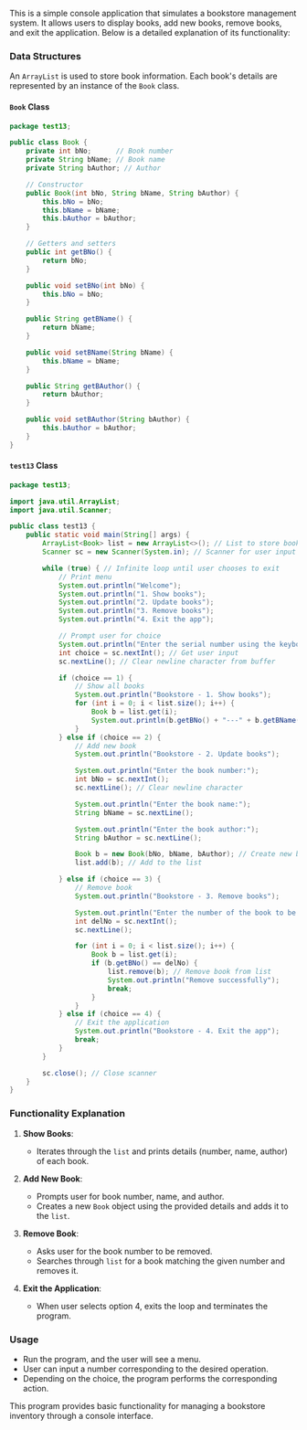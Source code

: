 This is a simple console application that simulates a bookstore management system. It allows users to display books, add new books, remove books, and exit the application. Below is a detailed explanation of its functionality:

### Data Structures

An `ArrayList` is used to store book information. Each book's details are represented by an instance of the `Book` class.

#### `Book` Class
```java
package test13;

public class Book {
    private int bNo;      // Book number
    private String bName; // Book name
    private String bAuthor; // Author

    // Constructor
    public Book(int bNo, String bName, String bAuthor) {
        this.bNo = bNo;
        this.bName = bName;
        this.bAuthor = bAuthor;
    }

    // Getters and setters
    public int getBNo() {
        return bNo;
    }

    public void setBNo(int bNo) {
        this.bNo = bNo;
    }

    public String getBName() {
        return bName;
    }

    public void setBName(String bName) {
        this.bName = bName;
    }

    public String getBAuthor() {
        return bAuthor;
    }

    public void setBAuthor(String bAuthor) {
        this.bAuthor = bAuthor;
    }
}
```

#### `test13` Class
```java
package test13;

import java.util.ArrayList;
import java.util.Scanner;

public class test13 {
    public static void main(String[] args) {
        ArrayList<Book> list = new ArrayList<>(); // List to store books
        Scanner sc = new Scanner(System.in); // Scanner for user input

        while (true) { // Infinite loop until user chooses to exit
            // Print menu
            System.out.println("Welcome");
            System.out.println("1. Show books");
            System.out.println("2. Update books");
            System.out.println("3. Remove books");
            System.out.println("4. Exit the app");

            // Prompt user for choice
            System.out.println("Enter the serial number using the keyboard:");
            int choice = sc.nextInt(); // Get user input
            sc.nextLine(); // Clear newline character from buffer

            if (choice == 1) {
                // Show all books
                System.out.println("Bookstore - 1. Show books");
                for (int i = 0; i < list.size(); i++) {
                    Book b = list.get(i);
                    System.out.println(b.getBNo() + "---" + b.getBName() + "---" + b.getBAuthor());
                }
            } else if (choice == 2) {
                // Add new book
                System.out.println("Bookstore - 2. Update books");

                System.out.println("Enter the book number:");
                int bNo = sc.nextInt();
                sc.nextLine(); // Clear newline character

                System.out.println("Enter the book name:");
                String bName = sc.nextLine();

                System.out.println("Enter the book author:");
                String bAuthor = sc.nextLine();

                Book b = new Book(bNo, bName, bAuthor); // Create new book using constructor
                list.add(b); // Add to the list

            } else if (choice == 3) {
                // Remove book
                System.out.println("Bookstore - 3. Remove books");

                System.out.println("Enter the number of the book to be removed:");
                int delNo = sc.nextInt();
                sc.nextLine();

                for (int i = 0; i < list.size(); i++) {
                    Book b = list.get(i);
                    if (b.getBNo() == delNo) {
                        list.remove(b); // Remove book from list
                        System.out.println("Remove successfully");
                        break;
                    }
                }
            } else if (choice == 4) {
                // Exit the application
                System.out.println("Bookstore - 4. Exit the app");
                break;
            }
        }

        sc.close(); // Close scanner
    }
}
```

### Functionality Explanation

1. **Show Books**:
   - Iterates through the `list` and prints details (number, name, author) of each book.

2. **Add New Book**:
   - Prompts user for book number, name, and author.
   - Creates a new `Book` object using the provided details and adds it to the `list`.

3. **Remove Book**:
   - Asks user for the book number to be removed.
   - Searches through `list` for a book matching the given number and removes it.

4. **Exit the Application**:
   - When user selects option 4, exits the loop and terminates the program.

### Usage

- Run the program, and the user will see a menu.
- User can input a number corresponding to the desired operation.
- Depending on the choice, the program performs the corresponding action.

This program provides basic functionality for managing a bookstore inventory through a console interface.
